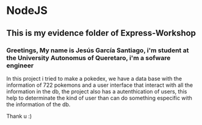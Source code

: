 # NodeJS

## This is my evidence folder of Express-Workshop

### Greetings, My name is Jesús García Santiago, i'm student at the University Autonomus of Queretaro, i'm a sofware engineer 

In this project i tried to make a pokedex, we have a data base with the information of 722 pokemons and a user interface that interact with all the information in the db, the project also has a autenthication of users, this help to determinate the kind of user than can do something especific with the information of the db.

Thank u :)